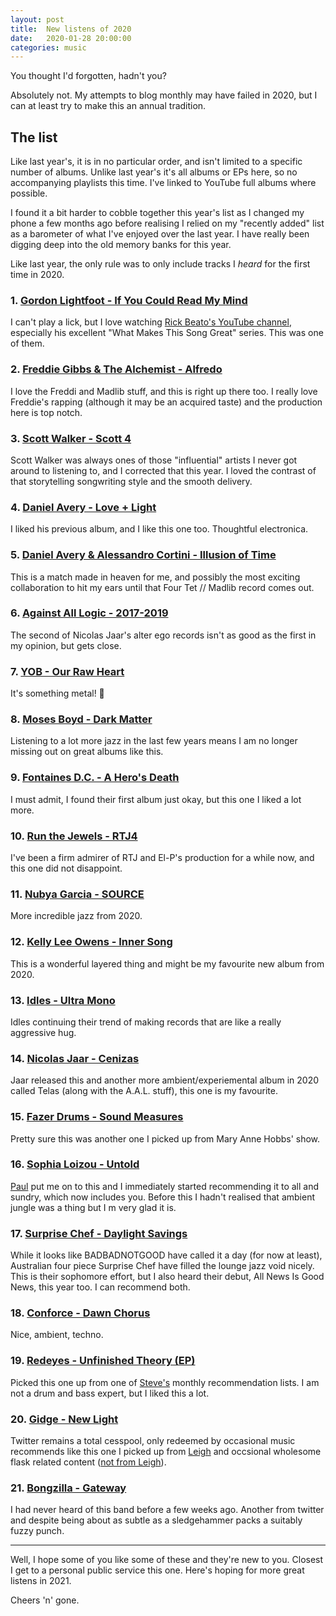 ```yaml
---
layout: post
title:  New listens of 2020
date:   2020-01-28 20:00:00
categories: music
---
```


You thought I'd forgotten, hadn't you?

Absolutely not. My attempts to blog monthly may have failed in 2020, but I can at least try to make this an annual tradition.

## The list
Like last year's, it is in no particular order, and isn't limited to a specific number of albums. Unlike last year's it's all albums or EPs here, so no accompanying playlists this time. I've linked to YouTube full albums where possible.

I found it a bit harder to cobble together this year's list as I changed my phone a few months ago before realising I relied on my "recently added" list as a barometer of what I've enjoyed over the last year. I have really been digging deep into the old memory banks for this year.

Like last year, the only rule was to only include tracks I _heard_ for the first time in 2020.

### 1.  [Gordon Lightfoot - If You Could Read My Mind](https://www.youtube.com/watch?v=uFWP148iP00)
I can't play a lick, but I love watching [Rick Beato's YouTube channel](https://www.youtube.com/user/pegzch), especially his excellent "What Makes This Song Great" series. This was one of them.

### 2.  [Freddie Gibbs & The Alchemist - Alfredo](https://www.youtube.com/watch?v=nu6lCtQ-yUg&list=OLAK5uy_lO8T1fPdsSOlvoOEudiL9Ao6PQK6A6YKI)
I love the Freddi and Madlib stuff, and this is right up there too. I really love Freddie's rapping (although it may be an acquired taste) and the production here is top notch.

### 3.  [Scott Walker - Scott 4](https://youtube.com/playlist?list=PLsj1k0hgg382M1mx1TCPxEcRJOqFHCeJp)
Scott Walker was always ones of those "influential" artists I never got around to listening to, and I corrected that this year. I loved the contrast of that storytelling songwriting style and the smooth delivery.

### 4. [Daniel Avery - Love + Light](https://youtube.com/playlist?list=PLooEbOnESvVGGngroDuvqKnGAKWswi4-x)
I liked his previous album, and I like this one too. Thoughtful electronica.

### 5.  [Daniel Avery & Alessandro Cortini - Illusion of Time](https://youtube.com/playlist?list=PLooEbOnESvVGvmRWtzB2TwH9qYwpPM8aA)
This is a match made in heaven for me, and possibly the most exciting collaboration to hit my ears until that Four Tet // Madlib record comes out.

### 6.  [Against All Logic - 2017-2019](https://youtube.com/playlist?list=PLQ9EDNklu8XT7NIJPLpEMvPDmgYZYze8l)
The second of Nicolas Jaar's alter ego records isn't as good as the first in my opinion, but gets close.

### 7.  [YOB - Our Raw Heart](https://youtube.com/playlist?list=OLAK5uy_l4W3g6kiBOp-qDwCkEbN4Btgv0-5qEZfA)
It's something metal! 🤘

### 8.  [Moses Boyd - Dark Matter](https://youtube.com/playlist?list=PLSRkGe311PSJ7bp7GUHH0Dei1zBpcgDMH)
Listening to a lot more jazz in the last few years means I am no longer missing out on great albums like this.

### 9.  [Fontaines D.C. - A Hero's Death](https://youtube.com/playlist?list=OLAK5uy_nGZVDEsNI_3DfnCWteRyrA9YaaurQcSnE)
I must admit, I found their first album just okay, but this one I liked a lot more.

### 10. [Run the Jewels - RTJ4](https://youtube.com/playlist?list=OLAK5uy_mvMCZYpjEuV-jZUZs_6AH2ErVgQaDGn0Q)
I've been a firm admirer of RTJ and El-P's production for a while now, and this one did not disappoint.

### 11. [Nubya Garcia - SOURCE](https://youtube.com/playlist?list=PLddSkUxmPEC-f9Ly6O1i_YdMzXHE_9EPR)
More incredible jazz from 2020.

### 12. [Kelly Lee Owens - Inner Song](https://youtube.com/playlist?list=OLAK5uy_mdxim3aNXoW8d2EDR_SoaEU8D9HG4WhRg)
This is a wonderful layered thing and might be my favourite new album from 2020.

### 13. [Idles - Ultra Mono](https://youtube.com/playlist?list=OLAK5uy_lHXccxNwEpUFxCATfBuxtDUml-DnLFC_A)
Idles continuing their trend of making records that are like a really aggressive hug.

### 14. [Nicolas Jaar - Cenizas](https://youtube.com/playlist?list=OLAK5uy_ly0m5pAgAmp2Upt14ruifTMrQhOuMSglE)
Jaar released this and another more ambient/experiemental album in 2020 called Telas (along with the A.A.L. stuff), this one is my favourite.

### 15. [Fazer Drums - Sound Measures](https://www.youtube.com/watch?v=r_tBAnM3lww)
Pretty sure this was another one I picked up from Mary Anne Hobbs' show.

### 16. [Sophia Loizou - Untold](https://youtube.com/playlist?list=OLAK5uy_kUuJErdCciTE1x9NJWhJFJG69D3QIVzjg)
[Paul](https://twitter.com/PaulMcG59) put me on to this and I immediately started recommending it to all and sundry, which now includes you. Before this I hadn't realised that ambient jungle was a thing but I m very glad it is.

### 17. [Surprise Chef - Daylight Savings](https://youtube.com/playlist?list=OLAK5uy_nqBak_4WDfOJoVBXGHXuHPp5JrpHBbfj0)
While it looks like BADBADNOTGOOD have called it a day (for now at least), Australian four piece Surprise Chef have filled the lounge jazz void nicely. This is their sophomore effort, but I also heard their debut, All News Is Good News, this year too. I can recommend both.

### 18. [Conforce - Dawn Chorus](https://youtube.com/playlist?list=OLAK5uy_lniPczebZcSMM93H4ppi4Nh7HvzaXGwkw)
Nice, ambient, techno.

### 19. [Redeyes - Unfinished Theory (EP)](https://youtube.com/playlist?list=OLAK5uy_m0jfgY_-hjbkwwGWsenBrtGGl4DMCLJ_8)
Picked this one up from one of [Steve's](https://twitter.com/stevenjmesser) monthly recommendation lists. I am not a drum and bass expert, but I liked this a lot.

### 20. [Gidge - New Light](https://youtube.com/playlist?list=PLGQEoEJczL_8tWCTBINAZNS99f3cjsHpO)
Twitter remains a total cesspool, only redeemed by occasional music recommends like this one I picked up from [Leigh](https://twitter.com/ldodds) and occsional wholesome flask related content ([not from Leigh](https://twitter.com/dasbarrett/status/1342499001518718976?s=20)).

### 21. [Bongzilla - Gateway](https://youtube.com/playlist?list=PL3-iPaP3XFQJ9Qcz3r82S63UZcJYM5y1h)
I had never heard of this band before a few weeks ago. Another from twitter and despite being about as subtle as a sledgehammer packs a suitably fuzzy punch.

---

Well, I hope some of you like some of these and they're new to you. Closest I get to a personal public service this one. Here's hoping for more great listens in 2021.

Cheers 'n' gone.
